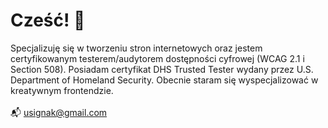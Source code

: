 # Cześć! 👋

Specjalizuję się w tworzeniu stron internetowych oraz jestem certyfikowanym testerem/audytorem dostępności cyfrowej (WCAG 2.1 i Section 508). Posiadam certyfikat DHS Trusted Tester wydany przez U.S. Department of Homeland Security. Obecnie staram się wyspecjalizować w kreatywnym frontendzie.
<br />
<br />
📬 usignak@gmail.com


<!-- Cześć,

🔗 linki do social media: https://usigna.github.io/links/

- Lubię kodować strony internetowe
- Znam HTML, CSS, Sass, JavaScript, WCAG 2.1
- Aktualnie pogłębiam wiedzę z UX i WordPressa
- Według testu 16personalities jestem INFJ
- Slajdy dotyczące dostępności: https://www.instagram.com/uwaga.kodowanko/ -->

<!-- Jeżeli chcesz porozmawiać (np. o dostępności) napisz na: uwagakodowanko@gmail.com -->

<!--
**usigna/usigna** is a ✨ _special_ ✨ repository because its `README.md` (this file) appears on your GitHub profile.

### Cześć!
Here are some ideas to get you started:

- 🔭 I’m currently working on ...
- 🌱 I’m currently learning ...
- 👯 I’m looking to collaborate on ...
- 🤔 I’m looking for help with ...
- 💬 Ask me about ...
- 📫 How to reach me: ...
- 😄 Pronouns: ...
- ⚡ Fun fact: ...
-->

